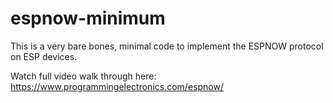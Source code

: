 # espnow-minimum

This is a very bare bones, minimal code to implement the ESPNOW protocol on ESP devices.

Watch full video walk through here: https://www.programmingelectronics.com/espnow/

